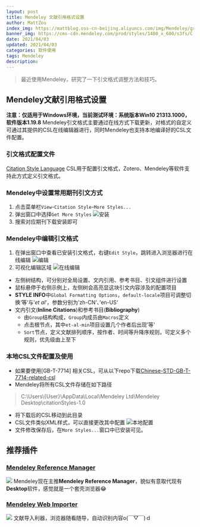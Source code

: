 ```yaml
---
layout: post
title: Mendeley 文献引用格式设置
author: MattZou
index_img: https://mattblog.oss-cn-beijing.aliyuncs.com/img/Mendeley/group_7.svg
banner_img: https://cms-cdn.mendeley.com/prod/styles/1400_x_600/s3fs/C-5_ResearchManager@2x.png
date: 2021/04/03
updated: 2021/04/03
categories: 软件使用
tags: Mendeley
description:
---
```


> 最近使用Mendeley，研究了一下引文格式调整方法和技巧。
<!-- more -->

## Mendeley文献引用格式设置
**注意：仅适用于Windows环境，当前测试环境：系统版本Win10 21313.1000，软件版本1.19.8**
Mendeley引文格式主要通过在线方式下载更新，对格式的自定义可通过其提供的CSL在线编辑器进行，同时Mendeley也支持本地编译好的CSL文件配置。

### 引文格式配置文件  
[Citation Style Language](http://citationstyles.org/)
CSL用于配置引文格式，Zotero、Mendeley等软件支持此方式定义引文格式。

### Mendeley中设置常用期刊引文方式
1. 点击菜单栏`View`-`Citation Style`-`More Styles...`
2. 弹出窗口中选择`Get More Styles`
![安装](https://mattblog.oss-cn-beijing.aliyuncs.com/img/Mendeley/Mendeley_install.jpg/pic)
1. 搜索对应期刊下载安装即可

### Mendeley中编辑引文格式
1. 在弹出窗口中查看已安装引文格式，右键`Edit Style`，跳转进入浏览器进行在线编辑
![编辑](https://mattblog.oss-cn-beijing.aliyuncs.com/img/Mendeley/Mendeley\_edit.jpg/pic)
2. 可视化编辑区域
![在线编辑](https://mattblog.oss-cn-beijing.aliyuncs.com/img/Mendeley/Mendeley_online_edit.jpg/pic)
- 左侧树结构，可分别对全局设置、文内引用、参考书目、引文组件进行设置
- 鼠标悬停于右侧示例上，左侧树会高亮显这块引文内容涉及的配置项目
- **STYLE INFO**中`Global Formatting Options`，`default-locale`项目可调整切换‘等‘与’*et al*‘，参数分别为’zh-CN‘、’en-US‘
- 文内引文(**Inline Citations**)和参考书目(**Bibliography**)
	- 由`Group`结构构成，`Group`内成员由`Macros`定义
	- 点击根节点，其中`et-al-min`项目设置几个作者后出现’等‘
	- `Sort`节点，定义文献排列顺序，按作者、时间等升降序规则，可定义多个规则，优先级由上至下

### 本地CSL文件配置及使用
- 如果要使用[GB-T-7714] 相关CSL，可从以下repo下载[Chinese-STD-GB-T-7714-related-csl](https://github.com/redleafnew/Chinese-STD-GB-T-7714-related-csl)
- Mendeley将所有CSL文件存储在如下路径
>C:\Users\\{User}\AppData\Local\Mendeley Ltd\Mendeley Desktop\citationStyles-1.0
- 将下载后的CSL移动到此目录
- CSL文件类似XML样式，可以直接更改其中配置
![本地配置](https://mattblog.oss-cn-beijing.aliyuncs.com/img/Mendeley/Mendeley\_CSL.jpg/pic)
- 文件修改保存后，在`More Styles...`窗口中已安装可见。

## 推荐插件
### [Mendeley Reference Manager](https://www.mendeley.com/reference-management/reference-manager)
![](https://cms-cdn.mendeley.com/prod/2021-03/stable_release_desktop_latest_mrm_img.png?qQFcGBSStKhraR6U0otl7yyd3t0ZQdBR)
Mendeley现在主推**Mendeley Reference Manager**，貌似有意取代现有**Desktop**软件，感觉就是一个套壳浏览器😂

### [Mendeley Web Importer](https://www.mendeley.com/reference-management/web-importer)
![](https://cms-cdn.mendeley.com/prod/2019-09/web_importer_chrome_desktop.png?TOU3kk7tQZboiFYrIn90RYh1TyDQvaTg)
文献导入利器，浏览器随看随导，自动识别内容o(￣▽￣)ｄ
